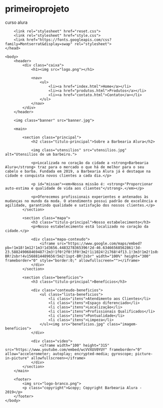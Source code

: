 # primeiroprojeto
curso alura
<!DOCTYPE html>
<html lang="pt-br">
	<head>
		<meta charset="UTF-8">
		<meta name="viewport" content="width=device-width">
		<title>Barbearia Alura</title>

		<link rel="stylesheet" href="reset.css">
		<link rel="stylesheet" href="style.css">
		<link href="https://fonts.googleapis.com/css?family=Montserrat&display=swap" rel="stylesheet">
	</head>

	<body>
		<header>
			<div class="caixa">
				<h1><img src="logo.png"></h1>

				<nav>
					<ul>
						<li><a href="index.html">Home</a></li>
						<li><a href="produtos.html">Produtos</a></li>
						<li><a href="contato.html">Contato</a></li>
					</ul>
				</nav>
			</div>
		</header>

		<img class="banner" src="banner.jpg">

		<main>

			<section class="principal">
				<h2 class="titulo-principal">Sobre a Barbearia Alura</h2>

				<img class="utensilios" src="utensilios.jpg" alt="Utensilios de um barbeiro.">
		 
				<p>Localizada no coração da cidade a <strong>Barbearia Alura</strong> traz para o mercado o que há de melhor para o seu cabelo e barba. Fundada em 2019, a Barbearia Alura já é destaque na cidade e conquista novos clientes a cada dia.</p>

				<p id="missao"><em>Nossa missão é: <strong>"Proporcionar auto-estima e qualidade de vida aos clientes"</strong>.</em></p>

				<p>Oferecemos profissionais experientes e antenados às mudanças no mundo da moda. O atendimento possui padrão de excelência e agilidade, garantindo qualidade e satisfação dos nossos clientes.</p>
			</section>

			<section class="mapa">
				<h3 class="titulo-principal">Nosso estabelecimento</h3>
				<p>Nosso estabelecimento está localizado no coração da cidade.</p>

				<div class="mapa-conteudo">
					<iframe src="https://www.google.com/maps/embed?pb=!1m18!1m12!1m3!1d3656.4483278365396!2d-46.63466568562861!3d-23.588249068469487!2m3!1f0!2f0!3f0!3m2!1i1024!2i768!4f13.1!3m3!1m2!1s0x94ce5a2b2ed7f3a1%3A0xab35da2f5ca62674!2sCaelum!5e0!3m2!1spt-BR!2sbr!4v1568814489656!5m2!1spt-BR!2sbr" width="100%" height="300" frameborder="0" style="border:0;" allowfullscreen=""></iframe>
				</div>
			</section>

			<section class="beneficios">
				<h3 class="titulo-principal">Benefícios</h3>

				<div class="conteudo-beneficios">
					<ul class="lista-beneficios">
						<li class="itens">Atendimento aos Clientes</li>
						<li class="itens">Espaço diferenciado</li>
						<li class="itens">Localização</li>
						<li class="itens">Profissionais Qualificados</li>
						<li class="itens">Pontualidade</li>
						<li class="itens">Limpeza</li>
					</ul><img src="beneficios.jpg" class="imagem-beneficios">
				</div>

				<div class="video">
					<iframe width="100" height="315" src="https://www.youtube.com/embed/wcVVXUV0YUY" frameborder="0" allow="accelerometer; autoplay; encrypted-media; gyroscope; picture-in-picture" allowfullscreen></iframe>
				</div>
			</section>
		</main>

		<footer>
			<img src="logo-branco.png">
			<p class="copyright">&copy; Copyright Barbearia Alura - 2019</p>
		</footer>
	</body>
</html>
